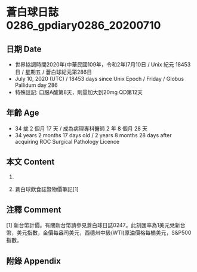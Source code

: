 [_metadata_:encoding]: - "utf-8"
[_metadata_:language]: - "zh-Hant-TW"
[_metadata_:fileformat]: - "markdown"
[_metadata_:MIME_type]: - "text/plain"
[_metadata_:markdown_version]: - "commonmark version 0.29"
[_metadata_:markdown_spec]: - "https://spec.commonmark.org/0.29/"

# 蒼白球日誌0286_gpdiary0286_20200710 #

## 日期 Date ##

* 世界協調時間2020年(中華民國109年，令和2年)7月10日 / Unix 紀元 18453 日 / 星期五 / 蒼白球紀元第286日
* July 10, 2020 (UTC) / 18453 days since Unix Epoch / Friday / Globus Pallidum day 286
* 特殊註記: 口服A酸第8天，劑量加大到20mg QD第12天

## 年齡 Age ##

* 34 歲 2 個月 17 天 / 成為病理專科醫師 2 年 8 個月 28 天
* 34 years 2 months 17 days old / 2 years 8 months 28 days after acquiring ROC Surgical Pathology Licence

## 本文 Content ##

1. 

    
2. 蒼白球飲食誌暨物價筆記[1]

    

## 注釋 Comment ##

[1] 新台幣計價。有關新台幣請參見蒼白球日誌0247。此刻匯率為1美元兌新台幣，美元指數，金價每盎司美元，西德州中級(WTI)原油價格每桶美元，S&P500指數。



## 附錄 Appendix ##

